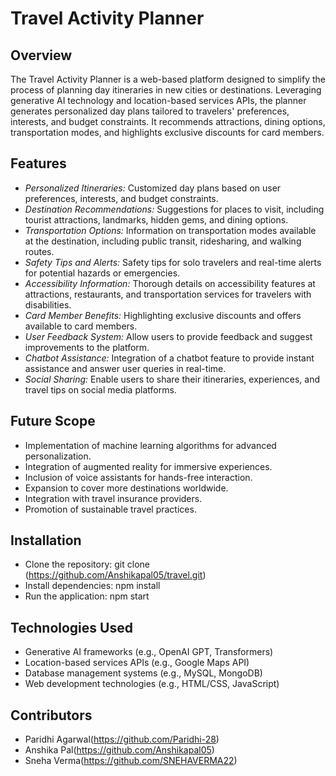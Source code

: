 # Travel Activity Planner

## Overview
The Travel Activity Planner is a web-based platform designed to simplify the process of planning day itineraries in new cities or destinations. Leveraging generative AI technology and location-based services APIs, the planner generates personalized day plans tailored to travelers' preferences, interests, and budget constraints. It recommends attractions, dining options, transportation modes, and highlights exclusive discounts for card members.

## Features
- *Personalized Itineraries:* Customized day plans based on user preferences, interests, and budget constraints.
- *Destination Recommendations:* Suggestions for places to visit, including tourist attractions, landmarks, hidden gems, and dining options.
- *Transportation Options:* Information on transportation modes available at the destination, including public transit, ridesharing, and walking routes.
- *Safety Tips and Alerts:* Safety tips for solo travelers and real-time alerts for potential hazards or emergencies.
- *Accessibility Information:* Thorough details on accessibility features at attractions, restaurants, and transportation services for travelers with disabilities.
- *Card Member Benefits:* Highlighting exclusive discounts and offers available to card members.
- *User Feedback System:* Allow users to provide feedback and suggest improvements to the platform.
- *Chatbot Assistance:* Integration of a chatbot feature to provide instant assistance and answer user queries in real-time.
- *Social Sharing:* Enable users to share their itineraries, experiences, and travel tips on social media platforms.

## Future Scope
- Implementation of machine learning algorithms for advanced personalization.
- Integration of augmented reality for immersive experiences.
- Inclusion of voice assistants for hands-free interaction.
- Expansion to cover more destinations worldwide.
- Integration with travel insurance providers.
- Promotion of sustainable travel practices.

## Installation
- Clone the repository: git clone (https://github.com/Anshikapal05/travel.git)
- Install dependencies: npm install
- Run the application: npm start

## Technologies Used
- Generative AI frameworks (e.g., OpenAI GPT, Transformers)
- Location-based services APIs (e.g., Google Maps API)
- Database management systems (e.g., MySQL, MongoDB)
- Web development technologies (e.g., HTML/CSS, JavaScript)

## Contributors
- Paridhi Agarwal(https://github.com/Paridhi-28)
- Anshika Pal(https://github.com/Anshikapal05)
- Sneha Verma(https://github.com/SNEHAVERMA22)


